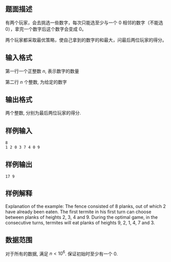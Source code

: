 ## 题面描述

有两个玩家，会去挑选一些数字，每次只能选至少与一个 $0$ 相邻的数字（不能选 $0$），拿完一个数字后这个数字会变成 $0$。

两个玩家都采取最优策略，使自己拿到的数字的和最大，问最后两位玩家的得分。

## 输入格式

第一行一个正整数 $n$, 表示数字的数量

第二行 $n$ 个整数, 为给定的数字

## 输出格式

两个整数, 分别为最后两位玩家的得分.

## 样例输入

```
8
1 2 0 3 7 4 0 9
```

## 样例输出

```
17 9
```

## 样例解释

Explanation of the example: The fence consisted of 8 planks, out of which 2 have already been eaten. The first termite in his first turn can choose between planks of heights 2, 3, 4 and 9. During the optimal game, in the consecutive turns, termites will eat planks of heights 9, 2, 1, 4, 7 and 3.

## 数据范围

对于所有的数据, 满足 $n < 10^6$. 保证初始时至少有一个 $0$.